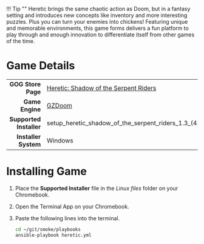 !!! Tip  ""
    Heretic brings the same chaotic action as Doom, but in a fantasy setting and introduces new concepts like inventory and more interesting puzzles.  Plus you can turn your enemies into chickens!  Featuring unique and memorable environments, this game forms delivers a fun platform to play through and enough innovation to differentiate itself from other games of the time.

# Game Details

|  |  |
|--:|:--|
| **GOG Store Page** | [Heretic: Shadow of the Serpent Riders](https://www.gog.com/en/game/heretic_shadow_of_the_serpent_riders) |
| **Game Engine** | [GZDoom](https://zdoom.org/index) |
| **Supported Installer** | setup_heretic_shadow_of_the_serpent_riders_1.3_(42801).exe |
| **Installer System** | Windows |

# Installing Game
1. Place the **Supported Installer** file in the *Linux files* folder on your Chromebook.
1. Open the Terminal App on your Chromebook.
1. Paste the following lines into the terminal.

   ~~~bash
   cd ~/git/smoke/playbooks
   ansible-playbook heretic.yml
   ~~~
